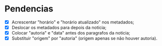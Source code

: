 # Pendencias 

- [x] Acrescentar "horário" e "horário atualizado" nos metadados;
- [x] Deslocar os metadados para depois da notícia; 
- [x] Colocar "autoria" e "data" antes dos paragrafos da noticia;
- [x] Substituir "origem" por "autoria" (origem apenas se não houver autoria).
